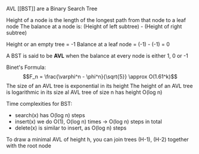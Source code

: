 AVL [[BST]] are a Binary Search Tree

Height of a node is the length of the longest path from that node to a leaf node
The balance at a node is:
(Height of left subtree) - (Height of right subtree)

Height or an empty tree = -1
Balance at a leaf node = (-1) - (-1) = 0

A BST is said to be **AVL** when the balance at every node is either 1, 0 or -1

Binet's Formula:
$$F_n = \frac{\varphi^n - \phi^n}{\sqrt{5}} \approx O(1.61^k)$$
The size of an AVL tree is exponential in its height
The height of an AVL tree is logarithmic in its size
al AVL tree of size n has height O(log n)

Time complexities for BST:
- search(x) has O(log n) steps
- insert(x) we do O(1), O(log n) times -> O(log n) steps in total
- delete(x) is similar to insert, as O(log n) steps

To draw a minimal AVL of height h, you can join trees (H-1), (H-2) together with the root node

